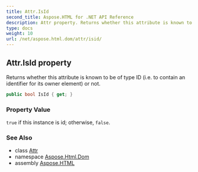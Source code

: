 ```yaml
---
title: Attr.IsId
second_title: Aspose.HTML for .NET API Reference
description: Attr property. Returns whether this attribute is known to be of type ID i.e. to contain an identifier for its owner element or not
type: docs
weight: 10
url: /net/aspose.html.dom/attr/isid/
---
```

## Attr.IsId property

Returns whether this attribute is known to be of type ID (i.e. to contain an identifier for its owner element) or not.

```csharp
public bool IsId { get; }
```

### Property Value

`true` if this instance is id; otherwise, `false`.

### See Also

* class [Attr](../)
* namespace [Aspose.Html.Dom](../../../aspose.html.dom/)
* assembly [Aspose.HTML](../../../)
